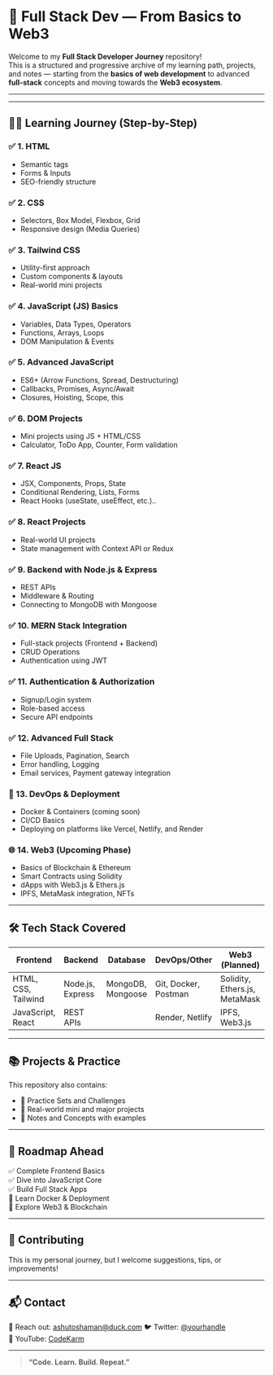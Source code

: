# 🚀 Full Stack Dev — From Basics to Web3

Welcome to my **Full Stack Developer Journey** repository!  
This is a structured and progressive archive of my learning path, projects, and notes — starting from the **basics of web development** to advanced **full-stack** concepts and moving towards the **Web3 ecosystem**.

---



---

## 🧑‍💻 Learning Journey (Step-by-Step)

### ✅ 1. **HTML**
- Semantic tags
- Forms & Inputs
- SEO-friendly structure

### ✅ 2. **CSS**
- Selectors, Box Model, Flexbox, Grid
- Responsive design (Media Queries)

### ✅ 3. **Tailwind CSS**
- Utility-first approach
- Custom components & layouts
- Real-world mini projects

### ✅ 4. **JavaScript (JS) Basics**
- Variables, Data Types, Operators
- Functions, Arrays, Loops
- DOM Manipulation & Events

### ✅ 5. **Advanced JavaScript**
- ES6+ (Arrow Functions, Spread, Destructuring)
- Callbacks, Promises, Async/Await
- Closures, Hoisting, Scope, this

### ✅ 6. **DOM Projects**
- Mini projects using JS + HTML/CSS
- Calculator, ToDo App, Counter, Form validation

### ✅ 7. **React JS**
- JSX, Components, Props, State
- Conditional Rendering, Lists, Forms
- React Hooks (useState, useEffect, etc.)..

### ✅ 8. **React Projects**
- Real-world UI projects
- State management with Context API or Redux

### ✅ 9. **Backend with Node.js & Express**
- REST APIs
- Middleware & Routing
- Connecting to MongoDB with Mongoose

### ✅ 10. **MERN Stack Integration**
- Full-stack projects (Frontend + Backend)
- CRUD Operations
- Authentication using JWT

### ✅ 11. **Authentication & Authorization**
- Signup/Login system
- Role-based access
- Secure API endpoints

### ✅ 12. **Advanced Full Stack**
- File Uploads, Pagination, Search
- Error handling, Logging
- Email services, Payment gateway integration

### 🔧 13. **DevOps & Deployment**
- Docker & Containers (coming soon)
- CI/CD Basics
- Deploying on platforms like Vercel, Netlify, and Render

### 🌐 14. **Web3 (Upcoming Phase)**
- Basics of Blockchain & Ethereum
- Smart Contracts using Solidity
- dApps with Web3.js & Ethers.js
- IPFS, MetaMask integration, NFTs

---

## 🛠️ Tech Stack Covered

| Frontend | Backend | Database | DevOps/Other | Web3 (Planned) |
|----------|---------|----------|--------------|----------------|
| HTML, CSS, Tailwind | Node.js, Express | MongoDB, Mongoose | Git, Docker, Postman | Solidity, Ethers.js, MetaMask |
| JavaScript, React   | REST APIs          |                  | Render, Netlify      | IPFS, Web3.js         |

---

## 📚 Projects & Practice

This repository also contains:
- 🧩 Practice Sets and Challenges
- 🎯 Real-world mini and major projects
- 🧠 Notes and Concepts with examples

---

## 📅 Roadmap Ahead

✅ Complete Frontend Basics  
✅ Dive into JavaScript Core  
✅ Build Full Stack Apps  
🚧 Learn Docker & Deployment  
🚀 Explore Web3 & Blockchain  

---

## 🙌 Contributing

This is my personal journey, but I welcome suggestions, tips, or improvements!

---

## 📬 Contact

📧 Reach out: ashutoshaman@duck.com
🐦 Twitter: [@yourhandle](https://x.com/CodeKarm)  
🎥 YouTube: [CodeKarm](https://www.youtube.com/@CodeKarm)

---

> **“Code. Learn. Build. Repeat.”**


